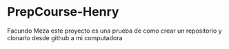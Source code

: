 # PrepCourse-Henry
Facundo Meza este proyecto es una prueba de como crear un repositorio y clonarlo desde github a mi computadora
